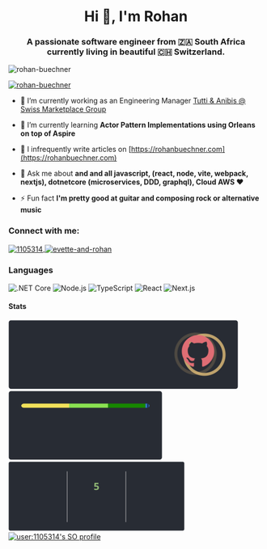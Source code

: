 <h1 align="center">Hi 👋, I'm Rohan</h1>
<h3 align="center">A passionate software engineer from 🇿🇦 South Africa currently living in beautiful 🇨🇭 Switzerland.</h3>
<p align="left">
  <img src="https://komarev.com/ghpvc/?username=rohan-buechner&label=Profile%20views&color=0e75b6&style=flat" alt="rohan-buechner" />
</p>
<p align="left">
  <a href="https://github.com/ryo-ma/github-profile-trophy">
    <img src="https://github-profile-trophy.vercel.app/?username=rohan-buechner&theme=onedark&column=9&margin-w=15&margin-h=15&rank=?,-?,-B" alt="rohan-buechner" />
  </a>
</p> 

- 🔭 I’m currently working as an Engineering Manager [Tutti & Anibis @ Swiss Marketplace Group](https://swissmarketplace.group/)
  
- 🌱 I’m currently learning **Actor Pattern Implementations using Orleans on top of Aspire**
  
- 📝 I infrequently write articles on [https://rohanbuechner.com](https://rohanbuechner.com)
  
- 💬 Ask me about **and and all javascript, (react, node, vite, webpack, nextjs), dotnetcore (microservices, DDD, graphql), Cloud AWS ❤️**
  
- ⚡ Fun fact **I'm pretty good at guitar and composing rock or alternative music**

<h3 align="left">Connect with me:</h3>

<p align="left">
  <a href="https://stackoverflow.com/users/1105314" target="blank">
    <img align="center" src="https://raw.githubusercontent.com/rahuldkjain/github-profile-readme-generator/master/src/images/icons/Social/stack-overflow.svg" alt="1105314" height="30" width="40" />
  </a>
   <a href="https://www.youtube.com/c/rohan.buchner" target="blank">
    <img align="center" src="https://raw.githubusercontent.com/rahuldkjain/github-profile-readme-generator/master/src/images/icons/Social/youtube.svg" alt="evette-and-rohan" height="30" width="40" />
  </a>
</p>


### Languages

![.NET Core](https://img.shields.io/badge/-DotNetCore-512BD4?&logo=.net&logoColor=white)
![Node.js](https://img.shields.io/badge/-Node.js-339933?&logo=node.js&logoColor=white)
![TypeScript](https://img.shields.io/badge/-TypeScript-3178C6?&logo=typescript&logoColor=white)
![React](https://img.shields.io/badge/-React-61DAFB?&logo=react&logoColor=black)
![Next.js](https://img.shields.io/badge/-Next.js-000000?&logo=next.js&logoColor=white)

#### Stats

<a href="https://github.com/rohan-buechner">
  <img height="137px" src="stars-tier.svg"/>
  <img height="137px" src="languages.svg"/>
</a>
<img height="137px" src="streak.svg"/>
<a href="https://github.com/johannchopin/stackoverflow-readme-profile">
  <img src="https://stackoverflow-readme-profile.johannchopin.fr/profile/1105314?theme=dark&website=true&location=true" alt="user:1105314's SO profile">
</a>

